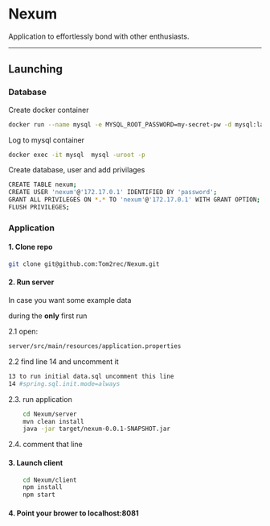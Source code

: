 # Nexum

Application to effortlessly bond with other enthusiasts.

---
## Launching
### Database

Create docker container
```bash
docker run --name mysql -e MYSQL_ROOT_PASSWORD=my-secret-pw -d mysql:latest
```

Log to mysql container
```bash
docker exec -it mysql  mysql -uroot -p
```

Create database, user and add privilages
```bash
CREATE TABLE nexum;
CREATE USER 'nexum'@'172.17.0.1' IDENTIFIED BY 'password';
GRANT ALL PRIVILEGES ON *.* TO 'nexum'@'172.17.0.1' WITH GRANT OPTION;
FLUSH PRIVILEGES; 
```

### Application

#### 1. Clone repo
```bash
git clone git@github.com:Tom2rec/Nexum.git
```

#### 2. Run server


In case you want some example data

during the **only** first run

2.1 open:

```bash
server/src/main/resources/application.properties
```

2.2 find line 14 and uncomment it
```bash
13 to run initial data.sql uncomment this line
14 #spring.sql.init.mode=always
```
2.3. run application
```bash
    cd Nexum/server
    mvn clean install
    java -jar target/nexum-0.0.1-SNAPSHOT.jar 
```

2.4. comment that line

#### 3. Launch client
```bash
    cd Nexum/client
    npm install
    npm start
```

#### 4. Point your brower to localhost:8081


